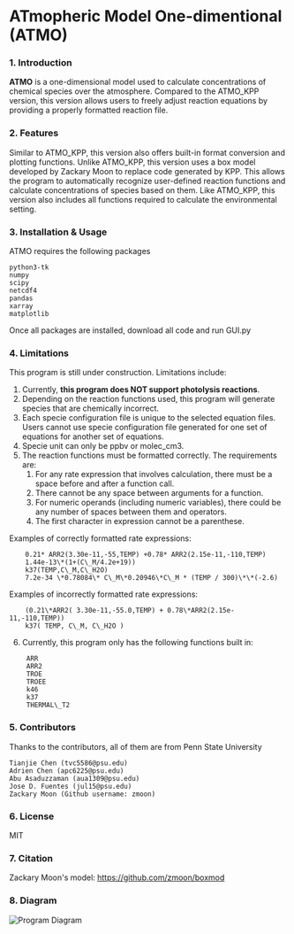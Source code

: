 # ATmopheric Model One-dimentional (ATMO)

### 1. Introduction

**ATMO** is a one-dimensional model used to calculate concentrations of chemical species over the atmosphere. 
Compared to the ATMO\_KPP version, this version allows users to freely adjust reaction equations by providing 
a properly formatted reaction file.

### 2. Features

Similar to ATMO\_KPP, this version also offers built-in format conversion and plotting functions. Unlike ATMO\_KPP, 
this version uses a box model developed by Zackary Moon to replace code generated by KPP. This allows the program 
to automatically recognize user-defined reaction functions and calculate concentrations of species based on them. 
Like ATMO\_KPP, this version also includes all functions required to calculate the environmental setting.

### 3. Installation & Usage

ATMO requires the following packages

    python3-tk
    numpy
    scipy
    netcdf4
    pandas
    xarray
    matplotlib

Once all packages are installed, download all code and run GUI.py

### 4. Limitations

This program is still under construction. Limitations include:

1. Currently, **this program does NOT support photolysis reactions**.
2. Depending on the reaction functions used, this program will generate species that are chemically incorrect.
3. Each specie configuration file is unique to the selected equation files. Users cannot use specie configuration file generated for one set of equations for another set of equations.
4. Specie unit can only be ppbv or molec\_cm3.
5. The reaction functions must be formatted correctly. The requirements are:
    1. For any rate expression that involves calculation, there must be a space before and after a function call.  
    2. There cannot be any space between arguments for a function.  
    3. For numeric operands (including numeric variables), there could be any number of spaces between them and operators.  
    4. The first character in expression cannot be a parenthese. 
 
 Examples of correctly formatted rate expressions:

        0.21* ARR2(3.30e-11,-55,TEMP) +0.78* ARR2(2.15e-11,-110,TEMP)
        1.44e-13\*(1+(C\_M/4.2e+19))
        k37(TEMP,C\_M,C\_H2O)
        7.2e-34 \*0.78084\* C\_M\*0.20946\*C\_M * (TEMP / 300)\*\*(-2.6)

 Examples of incorrectly formatted rate expressions:

        (0.21\*ARR2( 3.30e-11,-55.0,TEMP) + 0.78\*ARR2(2.15e-11,-110,TEMP))
        k37( TEMP, C\_M, C\_H2O )

6. Currently, this program only has the following functions built in:

        ARR
        ARR2
        TROE
        TROEE
        k46
        k37
        THERMAL\_T2

### 5. Contributors

Thanks to the contributors, all of them are from Penn State University
    
    Tianjie Chen (tvc5586@psu.edu)
    Adrien Chen (apc6225@psu.edu)
    Abu Asaduzzaman (aua1309@psu.edu)
    Jose D. Fuentes (jul15@psu.edu)
    Zackary Moon (Github username: zmoon)

### 6. License

MIT

### 7. Citation

Zackary Moon's model: https://github.com/zmoon/boxmod

### 8. Diagram

![Program Diagram](/ATMO/blob/main/ATMO_New%20Structure.png)
